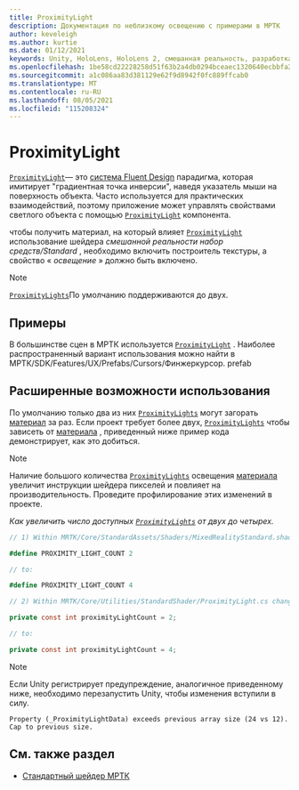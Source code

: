 ```yaml
---
title: ProximityLight
description: Документация по неблизкому освещению с примерами в МРТК
author: keveleigh
ms.author: kurtie
ms.date: 01/12/2021
keywords: Unity, HoloLens, HoloLens 2, смешанная реальность, разработка, MRTK
ms.openlocfilehash: 1be58cd22228258d51f63b2a4db0294bceaec1320640ecbbfa2795edde5e39bd
ms.sourcegitcommit: a1c086aa83d381129e62f9d8942f0fc889ffcab0
ms.translationtype: MT
ms.contentlocale: ru-RU
ms.lasthandoff: 08/05/2021
ms.locfileid: "115208324"
---
```

# <a name="proximity-light"></a>ProximityLight

[`ProximityLight`](xref:Microsoft.MixedReality.Toolkit.Utilities.ProximityLight)— это [система Fluent Design](https://www.microsoft.com/design/fluent/) парадигма, которая имитирует "градиентная точка инверсии", наведя указатель мыши на поверхность объекта. Часто используется для практических взаимодействий, поэтому приложение может управлять свойствами светлого объекта с помощью [`ProximityLight`](xref:Microsoft.MixedReality.Toolkit.Utilities.ProximityLight) компонента.

чтобы получить материал, на который влияет [`ProximityLight`](xref:Microsoft.MixedReality.Toolkit.Utilities.ProximityLight) использование шейдера *смешанной реальности набор средств/Standard* , необходимо включить построитель текстуры, а свойство « *освещение* » должно быть включено.

> [!NOTE]
> [`ProximityLights`](xref:Microsoft.MixedReality.Toolkit.Utilities.ProximityLight)По умолчанию поддерживаются до двух.

## <a name="examples"></a>Примеры

В большинстве сцен в МРТК используется [`ProximityLight`](xref:Microsoft.MixedReality.Toolkit.Utilities.ProximityLight) . Наиболее распространенный вариант использования можно найти в МРТК/SDK/Features/UX/Prefabs/Cursors/Финжеркурсор. prefab

## <a name="advanced-usage"></a>Расширенные возможности использования

По умолчанию только два из них [`ProximityLights`](xref:Microsoft.MixedReality.Toolkit.Utilities.ProximityLight) могут загорать [материал](https://docs.unity3d.com/ScriptReference/Material.html) за раз. Если проект требует более двух, [`ProximityLights`](xref:Microsoft.MixedReality.Toolkit.Utilities.ProximityLight) чтобы зависеть от [материала](https://docs.unity3d.com/ScriptReference/Material.html) , приведенный ниже пример кода демонстрирует, как это добиться.

> [!NOTE]
> Наличие большого количества [`ProximityLights`](xref:Microsoft.MixedReality.Toolkit.Utilities.ProximityLight) освещения [материала](https://docs.unity3d.com/ScriptReference/Material.html) увеличит инструкции шейдера пикселей и повлияет на производительность. Проведите профилирование этих изменений в проекте.

*Как увеличить число доступных [`ProximityLights`](xref:Microsoft.MixedReality.Toolkit.Utilities.ProximityLight) от двух до четырех.*

```C#
// 1) Within MRTK/Core/StandardAssets/Shaders/MixedRealityStandard.shader change:

#define PROXIMITY_LIGHT_COUNT 2

// to:

#define PROXIMITY_LIGHT_COUNT 4

// 2) Within MRTK/Core/Utilities/StandardShader/ProximityLight.cs change:

private const int proximityLightCount = 2;

// to:

private const int proximityLightCount = 4;
```

> [!NOTE]
> Если Unity регистрирует предупреждение, аналогичное приведенному ниже, необходимо перезапустить Unity, чтобы изменения вступили в силу.
>
>`Property (_ProximityLightData) exceeds previous array size (24 vs 12). Cap to previous size.`

## <a name="see-also"></a>См. также раздел

* [Стандартный шейдер МРТК](mrtk-standard-shader.md)
